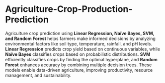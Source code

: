 # Agriculture-Crop-Production-Prediction
Agriculture crop prediction using **Linear Regression, Naïve Bayes, SVM, and Random Forest** helps farmers make informed decisions by analyzing environmental factors like soil type, temperature, rainfall, and pH levels. **Linear Regression** predicts crop yield based on continuous variables, while **Naïve Bayes** classifies crops based on probabilistic distributions. **SVM** efficiently classifies crops by finding the optimal hyperplane, and **Random Forest** enhances accuracy by combining multiple decision trees. These models enable data-driven agriculture, improving productivity, resource management, and sustainability.
